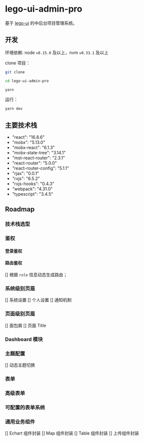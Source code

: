 # lego-ui-admin-pro

基于 [lego-ui](http://172.22.1.88/fe/lego-ui) 的中后台项目管理系统。

## 开发 

环境依赖: node `v8.15.0` 及以上，nvm `v0.33.1` 及以上

clone 项目： 

```bash
git clone 

cd lego-ui-admin-pro

yarn
```

运行：

```bash
yarn dev
```

## 主要技术栈

* "react": "16.8.6"
* "mobx": "5.13.0"
* "mobx-react": "6.1.3"
* "mobx-state-tree": "3.14.1"
* "mst-react-router": "2.3.1"
* "react-router": "5.0.0"
* "react-router-config": "5.1.1"
* "rjax": "0.0.1"
* "rxjs": "6.5.2"
* "rxjs-hooks": "0.4.3"
* "webpack": "4.31.0"
* "typescript": "3.4.5"

## Roadmap

### 技术栈选型

### 鉴权

#### 登录鉴权

#### 路由鉴权

[] 根据 `role` 信息动态生成路由；

### 系统级别页眉

[] 系统设置
[] 个人设置
[] 通知机制

### 页面级别页眉

[] 面包屑
[] 页面 Title

### Dashboard 模块

### 主题配置

[] 动态主题切换

### 表单

### 高级表单

### 可配置的表单系统

### 通用业务组件

[] Echart 组件封装
[] Map 组件封装
[] Table 组件封装
[] 上传组件封装

